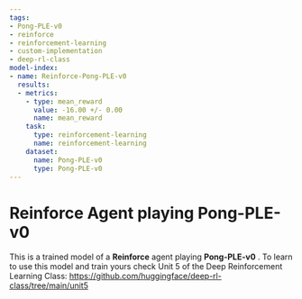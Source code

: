 ```yaml
---
tags:
- Pong-PLE-v0
- reinforce
- reinforcement-learning
- custom-implementation
- deep-rl-class
model-index:
- name: Reinforce-Pong-PLE-v0
  results:
  - metrics:
    - type: mean_reward
      value: -16.00 +/- 0.00
      name: mean_reward
    task:
      type: reinforcement-learning
      name: reinforcement-learning
    dataset:
      name: Pong-PLE-v0
      type: Pong-PLE-v0
---
```


  # **Reinforce** Agent playing **Pong-PLE-v0**
  This is a trained model of a **Reinforce** agent playing **Pong-PLE-v0** .
  To learn to use this model and train yours check Unit 5 of the Deep Reinforcement Learning Class: https://github.com/huggingface/deep-rl-class/tree/main/unit5
  